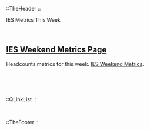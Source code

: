 ::TheHeader
::

<t> IES Metrics This Week </t>

<br>

## [IES Weekend Metrics Page](/iesadmin/iesmetricsthisweek)
Headcounts metrics for this week. [IES Weekend Metrics](/iesadmin/iesmetricsthisweek).

<br>
<br>

<br />



::QLinkList
::

<br />

::TheFooter
::
